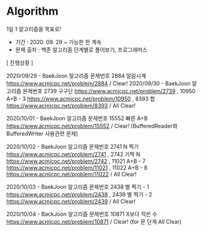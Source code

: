 # Algorithm

1일 1 알고리즘을 목표로!

* 기간 : 2020. 09. 29 ~ 가능한 한 계속
* 문제 출처 : 백준 알고리즘 단계별로 풀어보기, 프로그래머스

[ 진행상황 ] 

2020/09/29 - BaekJoon 알고리즘 문제번호 2884 알람시계 https://www.acmicpc.net/problem/2884 / Clear!
2020/09/30 - BaekJoon 알고리즘 문제번호 2739 구구단 https://www.acmicpc.net/problem/2739
                                       , 10950 A+B - 3 https://www.acmicpc.net/problem/10950
                                       , 8393 합 https://www.acmicpc.net/problem/8393 / All Clear!
                                        
2020/10/01 - BaekJoon 알고리즘 문제번호 15552 빠른 A+B https://www.acmicpc.net/problem/15552 / Clear! 
                                               (BufferedReader와 BufferedWriter 사용관련 문제)
                                               
2020/10/02 - BaekJoon 알고리즘 문제번호 2741 N 찍기 https://www.acmicpc.net/problem/2741
                                      , 2742 기찍 N https://www.acmicpc.net/problem/2742
                                      , 11021 A+B - 7 https://www.acmicpc.net/problem/11021
                                      , 11022 A+B - 8 https://www.acmicpc.net/problem/11022 / All Clear!

2020/10/03 - BaekJoon 알고리즘 문제번호 2438 별 찍기 - 1 https://www.acmicpc.net/problem/2438
                                      , 2439 별 찍기 - 2 https://www.acmicpc.net/problem/2439 / All Clear!
                                        
2020/10/04 - BackJoon 알고리즘 문제번호 10871 X보다 작은 수 https://www.acmicpc.net/problem/10871 / Clear! (for 문 단계 All Clear)
                                         
